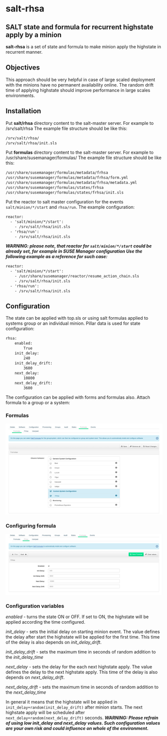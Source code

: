 # salt-rhsa
## SALT state and formula for recurrent highstate apply by a minion

**salt-rhsa** is a set of state and formula to make minion apply the highstate in recurrent manner.

## Objectives

This approach should be very helpful in case of large scaled deployment with the minions have no permanent availability online.
The random drift time of applying highstate should improve performance in large scales environments.

## Installation

Put **salt/rhsa** directory content to the salt-master server. For example to /srv/salt/rhsa
The example file structure should be like this:
```
/srv/salt/rhsa/
/srv/salt/rhsa/init.sls
```

Put **formulas** directory content to the salt-master server. For example to /usr/share/susemanager/formulas/
The example file structure should be like this:
```
/usr/share/susemanager/formulas/metadata/frhsa
/usr/share/susemanager/formulas/metadata/frhsa/form.yml
/usr/share/susemanager/formulas/metadata/frhsa/metadata.yml
/usr/share/susemanager/formulas/states/frhsa
/usr/share/susemanager/formulas/states/frhsa/init.sls
```

Put the reactor to salt master configuration for the events `salt/minion/*/start` and `rhsa/run`.
The example configuration:
```
reactor:
  - 'salt/minion/*/start':
    - /srv/salt/rhsa/init.sls
  - 'rhsa/run':
    - /srv/salt/rhsa/init.sls
```

***WARNING: please note, that reactor for `salt/minion/*/start` could be already set, for example in SUSE Manager configuration
Use the following example as a reference for such case:***
```
reactor:
  - 'salt/minion/*/start':
    - /usr/share/susemanager/reactor/resume_action_chain.sls
    - /srv/salt/rhsa/init.sls
  - 'rhsa/run':
    - /srv/salt/rhsa/init.sls
```

## Configuration

The state can be applied with top.sls or using salt formulas applied to systems group or an individual minion.
Pillar data is used for state configuration:
```
rhsa:
    enabled:
        True
    init_delay:
        240
    init_delay_drift:
        3600
    next_delay:
        10800
    next_delay_drift:
        3600
```
The configuration can be applied with forms and formulas also.
Attach formula to a group or a system:
### Formulas
![](https://github.com/vzhestkov/salt-rhsa/raw/master/screenshots/formulas.png)

### Configuring formula
![](https://github.com/vzhestkov/salt-rhsa/raw/master/screenshots/formula-config.png)

### Configuration variables
*enabled* - turns the state ON or OFF. If set to ON, the highstate will be applied according the time configured.

*init_delay* - sets the initial delay on starting minion event. The value defines the delay after start the highstate will be applied for the first time.
This time of the delay is also depends on *init_delay_drift*.

*init_delay_drift* - sets the maximum time in seconds of random addition to the *init_delay_time*

*next_delay* - sets the delay for the each next highstate apply. The value defines the delay to the next highstate apply.
This time of the delay is also depends on *next_delay_drift*.

*next_delay_drift* - sets the maximum time in seconds of random addition to the *next_delay_time*

In general it means that the highstate will be applied in `init_delay+random(init_delay_drift)` after minion starts.
The next highstate apply will be scheduled after `next_delay+random(next_delay_drift)` seconds.
***WARNING: Please refrain of using low init_delay and next_delay values. Such configuration values are your own risk and could influence on whole of the environment.***
